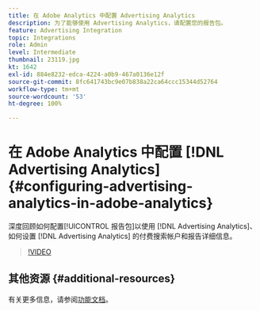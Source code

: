 ```yaml
---
title: 在 Adobe Analytics 中配置 Advertising Analytics
description: 为了能够使用 Advertising Analytics，请配置您的报告包。
feature: Advertising Integration
topic: Integrations
role: Admin
level: Intermediate
thumbnail: 23119.jpg
kt: 1642
exl-id: 884e8232-edca-4224-a0b9-467a0136e12f
source-git-commit: 8fc641743bc9e07b838a22ca64ccc15344d52764
workflow-type: tm+mt
source-wordcount: '53'
ht-degree: 100%

---
```


# 在 Adobe Analytics 中配置 [!DNL Advertising Analytics] {#configuring-advertising-analytics-in-adobe-analytics}

深度回顾如何配置[!UICONTROL 报告包]以使用 [!DNL Advertising Analytics]、如何设置 [!DNL Advertising Analytics] 的付费搜索帐户和报告详细信息。

>[!VIDEO](https://video.tv.adobe.com/v/23119/?quality=12&learn=on)

## 其他资源 {#additional-resources}

有关更多信息，请参阅[功能文档](https://experienceleague.adobe.com/docs/analytics/integration/advertising-analytics/overview.html?lang=zh-Hans)。
